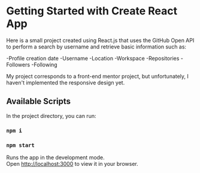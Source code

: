 # Getting Started with Create React App

Here is a small project created using React.js that uses the GitHub Open API to perform a search by username and retrieve basic information such as:

-Profile creation date
-Username
-Location
-Workspace
-Repositories
-Followers
-Following

My project corresponds to a front-end mentor project, but unfortunately, I haven't implemented the responsive design yet.




## Available Scripts

In the project directory, you can run:

### `npm i`

### `npm start`

Runs the app in the development mode.\
Open [http://localhost:3000](http://localhost:3000) to view it in your browser.

